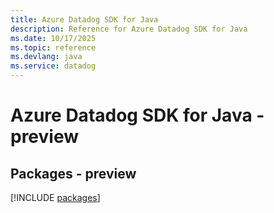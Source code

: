 ```yaml
---
title: Azure Datadog SDK for Java
description: Reference for Azure Datadog SDK for Java
ms.date: 10/17/2025
ms.topic: reference
ms.devlang: java
ms.service: datadog
---
```

# Azure Datadog SDK for Java - preview
## Packages - preview
[!INCLUDE [packages](datadog-index.md)]
